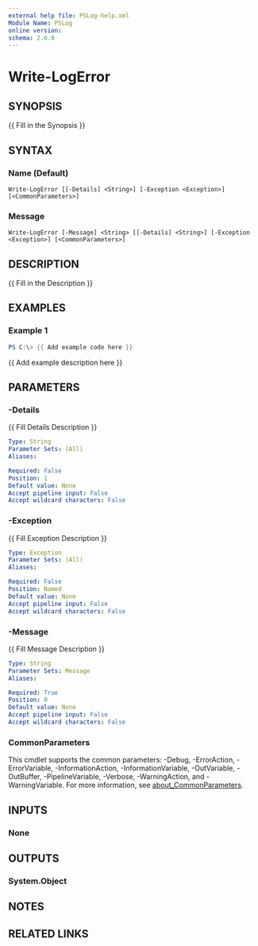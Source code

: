 ```yaml
---
external help file: PSLog-help.xml
Module Name: PSLog
online version:
schema: 2.0.0
---
```


# Write-LogError

## SYNOPSIS
{{ Fill in the Synopsis }}

## SYNTAX

### Name (Default)
```
Write-LogError [[-Details] <String>] [-Exception <Exception>] [<CommonParameters>]
```

### Message
```
Write-LogError [-Message] <String> [[-Details] <String>] [-Exception <Exception>] [<CommonParameters>]
```

## DESCRIPTION
{{ Fill in the Description }}

## EXAMPLES

### Example 1
```powershell
PS C:\> {{ Add example code here }}
```

{{ Add example description here }}

## PARAMETERS

### -Details
{{ Fill Details Description }}

```yaml
Type: String
Parameter Sets: (All)
Aliases:

Required: False
Position: 1
Default value: None
Accept pipeline input: False
Accept wildcard characters: False
```

### -Exception
{{ Fill Exception Description }}

```yaml
Type: Exception
Parameter Sets: (All)
Aliases:

Required: False
Position: Named
Default value: None
Accept pipeline input: False
Accept wildcard characters: False
```

### -Message
{{ Fill Message Description }}

```yaml
Type: String
Parameter Sets: Message
Aliases:

Required: True
Position: 0
Default value: None
Accept pipeline input: False
Accept wildcard characters: False
```

### CommonParameters
This cmdlet supports the common parameters: -Debug, -ErrorAction, -ErrorVariable, -InformationAction, -InformationVariable, -OutVariable, -OutBuffer, -PipelineVariable, -Verbose, -WarningAction, and -WarningVariable. For more information, see [about_CommonParameters](http://go.microsoft.com/fwlink/?LinkID=113216).

## INPUTS

### None

## OUTPUTS

### System.Object
## NOTES

## RELATED LINKS
